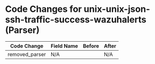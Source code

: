 # Code Changes for unix-unix-json-ssh-traffic-success-wazuhalerts (Parser)

| Code Change | Field Name | Before | After |
|-------------|------------|--------|-------|
| removed_parser | N/A |  | N/A |
